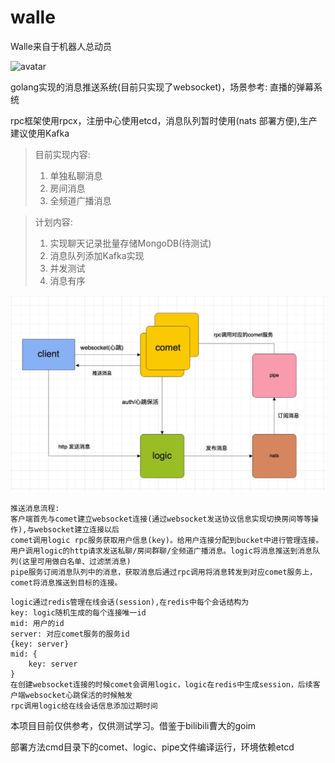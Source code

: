 # walle

Walle来自于机器人总动员


![avatar](https://ss2.bdstatic.com/70cFvnSh_Q1YnxGkpoWK1HF6hhy/it/u=3370454460,1552705626&fm=26&gp=0.jpg)

golang实现的消息推送系统(目前只实现了websocket)，场景参考: 直播的弹幕系统

rpc框架使用rpcx，注册中心使用etcd，消息队列暂时使用(nats 部署方便),生产建议使用Kafka

> 目前实现内容:
> 1. 单独私聊消息
> 2. 房间消息
> 3. 全频道广播消息

> 计划内容:
> 1. 实现聊天记录批量存储MongoDB(待测试)
> 2. 消息队列添加Kafka实现
> 3. 并发测试
> 4. 消息有序

![avatar](https://github.com/Germiniku/walle/blob/main/assets/process.png)

```
推送消息流程:
客户端首先与comet建立websocket连接(通过websocket发送协议信息实现切换房间等等操作),与websocket建立连接以后
comet调用logic rpc服务获取用户信息(key)。给用户连接分配到bucket中进行管理连接。
用户调用logic的http请求发送私聊/房间群聊/全频道广播消息。logic将消息推送到消息队列(这里可用做白名单、过滤🈲消息)
pipe服务订阅消息队列中的消息，获取消息后通过rpc调用将消息转发到对应comet服务上，comet将消息推送到目标的连接。 
```
```
logic通过redis管理在线会话(session),在redis中每个会话结构为
key: logic随机生成的每个连接唯一id
mid: 用户的id
server: 对应comet服务的服务id
{key: server}
mid: {
    key: server 
}
在创建websocket连接的时候comet会调用logic，logic在redis中生成session，后续客户端websocket心跳保活的时候触发
rpc调用logic给在线会话信息添加过期时间
```

本项目目前仅供参考，仅供测试学习。借鉴于bilibili曹大的goim

部署方法cmd目录下的comet、logic、pipe文件编译运行，环境依赖etcd
